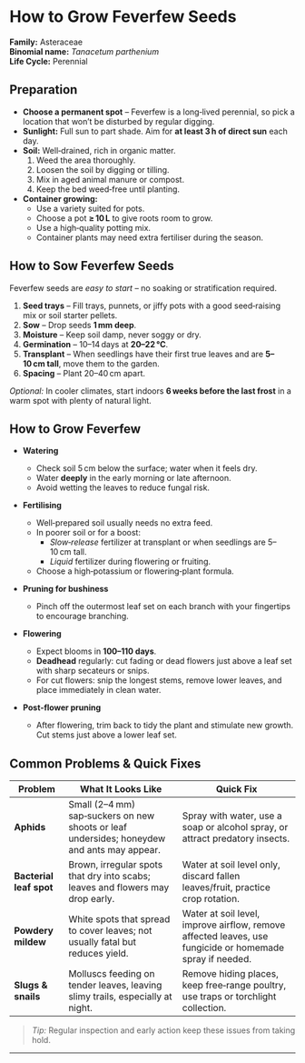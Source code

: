 # How to Grow Feverfew Seeds

**Family:** Asteraceae  
**Binomial name:** *Tanacetum parthenium*  
**Life Cycle:** Perennial  

## Preparation

- **Choose a permanent spot** – Feverfew is a long‑lived perennial, so pick a location that won’t be disturbed by regular digging.  
- **Sunlight:** Full sun to part shade. Aim for **at least 3 h of direct sun** each day.  
- **Soil:** Well‑drained, rich in organic matter.  
  1. Weed the area thoroughly.  
  2. Loosen the soil by digging or tilling.  
  3. Mix in aged animal manure or compost.  
  4. Keep the bed weed‑free until planting.  
- **Container growing:**  
  - Use a variety suited for pots.  
  - Choose a pot **≥ 10 L** to give roots room to grow.  
  - Use a high‑quality potting mix.  
  - Container plants may need extra fertiliser during the season.

## How to Sow Feverfew Seeds

Feverfew seeds are *easy to start* – no soaking or stratification required.

1. **Seed trays** – Fill trays, punnets, or jiffy pots with a good seed‑raising mix or soil starter pellets.  
2. **Sow** – Drop seeds **1 mm deep**.  
3. **Moisture** – Keep soil damp, never soggy or dry.  
4. **Germination** – 10–14 days at **20–22 °C**.  
5. **Transplant** – When seedlings have their first true leaves and are **5–10 cm tall**, move them to the garden.  
6. **Spacing** – Plant 20–40 cm apart.  

*Optional:* In cooler climates, start indoors **6 weeks before the last frost** in a warm spot with plenty of natural light.

## How to Grow Feverfew

- **Watering**  
  - Check soil 5 cm below the surface; water when it feels dry.  
  - Water **deeply** in the early morning or late afternoon.  
  - Avoid wetting the leaves to reduce fungal risk.  

- **Fertilising**  
  - Well‑prepared soil usually needs no extra feed.  
  - In poorer soil or for a boost:  
    - *Slow‑release* fertilizer at transplant or when seedlings are 5–10 cm tall.  
    - *Liquid* fertilizer during flowering or fruiting.  
  - Choose a high‑potassium or flowering‑plant formula.  

- **Pruning for bushiness**  
  - Pinch off the outermost leaf set on each branch with your fingertips to encourage branching.  

- **Flowering**  
  - Expect blooms in **100–110 days**.  
  - **Deadhead** regularly: cut fading or dead flowers just above a leaf set with sharp secateurs or snips.  
  - For cut flowers: snip the longest stems, remove lower leaves, and place immediately in clean water.  

- **Post‑flower pruning**  
  - After flowering, trim back to tidy the plant and stimulate new growth. Cut stems just above a lower leaf set.

## Common Problems & Quick Fixes

| Problem | What It Looks Like | Quick Fix |
|---------|--------------------|-----------|
| **Aphids** | Small (2–4 mm) sap‑suckers on new shoots or leaf undersides; honeydew and ants may appear. | Spray with water, use a soap or alcohol spray, or attract predatory insects. |
| **Bacterial leaf spot** | Brown, irregular spots that dry into scabs; leaves and flowers may drop early. | Water at soil level only, discard fallen leaves/fruit, practice crop rotation. |
| **Powdery mildew** | White spots that spread to cover leaves; not usually fatal but reduces yield. | Water at soil level, improve airflow, remove affected leaves, use fungicide or homemade spray if needed. |
| **Slugs & snails** | Molluscs feeding on tender leaves, leaving slimy trails, especially at night. | Remove hiding places, keep free‑range poultry, use traps or torchlight collection. |

> *Tip:* Regular inspection and early action keep these issues from taking hold.

---